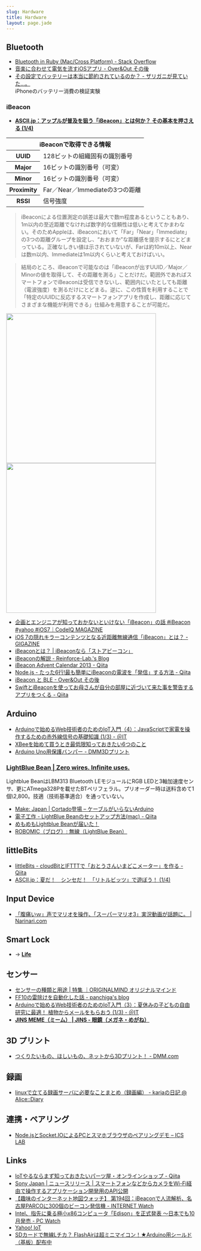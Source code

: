 ```yaml
---
slug: Hardware
title: Hardware
layout: page.jade
---
```


## Bluetooth

- [Bluetooth in Ruby (Mac/Cross Platform) - Stack Overflow](http://stackoverflow.com/questions/1662915/bluetooth-in-ruby-mac-cross-platform)
- [音楽に合わせて電気を流すiOSアプリ - Over&Out その後](http://d.hatena.ne.jp/shu223/20140805/1407196139)
- [その設定でバッテリーは本当に節約されているのか？ - ザリガニが見ていた...。](http://d.hatena.ne.jp/zariganitosh/20131011/really_battery_saving)  
  iPhoneのバッテリー消費の検証実験

### iBeacon

- __[ASCII.jp：アップルが普及を狙う「iBeacon」とは何か？ その基本を押さえる (1/4)](http://ascii.jp/elem/000/000/899/899293/)__

<table><tbody>
<tr><th colspan="2">iBeaconで取得できる情報</th></tr>
<tr><th>UUID</th><td>128ビットの組織固有の識別番号</td></tr>
<tr><th>Major</th><td>16ビットの識別番号（可変）</td></tr>
<tr><th>Minor</th><td>16ビットの識別番号（可変）</td></tr>
<tr><th>Proximity</th><td>Far／Near／Immediateの3つの距離</td></tr>
<tr><th>RSSI</th><td>信号強度</td></tr>
</tbody></table>

> iBeaconによる位置測定の誤差は最大で数m程度あるということもあり、1m以内の至近距離でなければ数字的な信頼性は低いと考えてかまわない。そのためAppleは、iBeaconにおいて「Far」「Near」「Immediate」の3つの距離グループを設定し、“おおまか”な距離感を提示するにとどまっている。正確なしきい値は示されていないが、Farは約10m以上、Nearは数m以内、Immediateは1m以内くらいと考えておけばいい。

> 結局のところ、iBeaconで可能なのは「iBeaconが出すUUID／Major／Minorの値を取得して、その距離を測る」ことだけだ。範囲外であればスマートフォンでiBeaconは受信できないし、範囲内にいたとしても距離（電波強度）を測るだけにとどまる。逆に、この性質を利用することで「特定のUUIDに反応するスマートフォンアプリを作成し、距離に応じてさまざまな機能が利用できる」仕組みを用意することが可能だ。

<div>
<img src="http://ascii.jp/elem/000/000/899/899297/003_c_800x600.jpg" width="400">
<img src="http://ascii.jp/elem/000/000/899/899299/004_c_800x600.jpg" width="400">
</div>

- [企画とエンジニアが知っておかないといけない「iBeacon」の話 #iBeacon #yahoo #iOS7｜CodeIQ MAGAZINE](https://codeiq.jp/magazine/2014/05/10303/)
- [iOS 7の隠れキラーコンテンツとなる近距離無線通信「iBeacon」とは？ - GIGAZINE](http://gigazine.net/news/20130911-ibeacon/)
- [iBeaconとは？ | iBeaconなら「ストアビーコン」](http://smartphone-ec.net/ibeacon/system.html)
- [iBeaconの解説 - Reinforce-Lab.'s Blog](http://reinforce-lab.github.io/blog/2013/10/21/ibeacon/)
- [iBeacon Advent Calendar 2013 - Qiita](http://qiita.com/advent-calendar/2013/ibeacon)
- [Node.js - たった6行!最も簡単にiBeaconの電波を「発信」する方法 - Qiita](http://qiita.com/Morikuma_Works/items/a0dd3cfcd1eef8dbd492)
- [iBeacon と BLE - Over&Out その後](http://d.hatena.ne.jp/shu223/20141208/1418051009)
- [SwiftとiBeaconを使ってお母さんが自分の部屋に近づいて来た事を警告するアプリをつくる - Qiita](http://qiita.com/oggata/items/5de43d71692d1abcff7c)


## Arduino

- [Arduinoで始めるWeb技術者のためのIoT入門（4）：JavaScriptで家電を操作するための赤外線信号の基礎知識 (1/3) - ＠IT](http://www.atmarkit.co.jp/ait/articles/1408/27/news036.html)
- [XBeeを始めて買うとき最低限知っておきたい6つのこと](http://nanoappli.com/blog/archives/4184)
- [Arduino Uno用保護バンパー - DMM3Dプリント](http://make.dmm.com/item/34212/)

### [LightBlue Bean | Zero wires. Infinite uses.](http://punchthrough.com/bean/)
Lightblue BeanはLBM313 Bluetooth LEモジュールにRGB LEDと3軸加速度センサ、更にATmega328Pを載せたBTペリフェラル。プリオーダー時は送料含めて1個\2,800。技適（技術基準適合）を通っていない。
- [Make: Japan | Cortado登場 – ケーブルがいらないArduino](http://makezine.jp/blog/2013/12/an-early-look-at-the-cortado-the-arduino-youll-never-plug-in.html)
- [電子工作 - LightBlue Beanのセットアップ方法(mac) - Qiita](http://qiita.com/mio_k/items/dc6151b13f47adb1d795)
- [めもめもLightblue Beanが届いた！](http://minori246.blog.fc2.com/blog-entry-7.html)
- [ROBOMIC（ブログ）: 無線（LightBlue Bean）](http://micono.cocolog-nifty.com/blog/lightblue_bean/index.html)


## littleBits

- [littleBits - cloudBitとIFTTTで「おとうさんいまどこメーター」を作る - Qiita](http://qiita.com/kazunori279/items/7dbbb525ab0cf6d5d9b5)
- [ASCII.jp：夏だ！　シンセだ！　「リトルビッツ」で遊ぼう！ (1/4)](http://ascii.jp/elem/000/000/917/917704/)


## Input Device

- [「腹痛いｗ」声でマリオを操作、「スーパーマリオ3」実況動画が話題に。 | Narinari.com](http://www.narinari.com/Nd/20140727200.html)


## Smart Lock
- → __[Life](/wiki/Life/)__


## センサー

- [センサーの種類と用途 | 特集 ｜ORIGINALMIND オリジナルマインド](http://www.originalmind.co.jp/special/sensor/)
- [FF10の雷除けを自動化した話 - panchiga's blog](http://panchiga.hatenablog.com/entry/2014/12/09/092254)
- [Arduinoで始めるWeb技術者のためのIoT入門（3）：夏休みの子どもの自由研究に最適！ 植物からメールをもらおう (1/3) - ＠IT](http://www.atmarkit.co.jp/ait/articles/1408/01/news019.html)
- __[JINS MEME（ミーム） | JINS - 眼鏡（メガネ・めがね）](https://www.jins-jp.com/jinsmeme/)__


## 3D プリント

- [つくりたいもの、ほしいもの、ネットから3Dプリント！ - DMM.com](http://make.dmm.com/)


## 録画

- [linuxで立てる録画サーバに必要なことまとめ（録画編） - kariaの日記 @ Alice::Diary](http://karia.hatenablog.jp/entry/2014/10/28/044718)



## 連携・ペアリング

- [Node.jsとSocket.IOによるPCとスマホブラウザのペアリングデモ – ICS LAB](http://ics-web.jp/lab/archives/4320)


## Links

- [IoTやるならまず知っておきたいパーツ屋・オンラインショップ - Qiita](http://qiita.com/kazuph/items/86a1f88e06ff874abe68)
- [Sony Japan | ニュースリリース | スマートフォンなどからカメラをWi-Fi経由で操作するアプリケーション開発用のAPI公開](http://www.sony.co.jp/SonyInfo/News/Press/201309/13-109/index.html)
- [【趣味のインターネット地図ウォッチ】 第194回：iBeaconで人流解析、名古屋PARCOに300個のビーコン発信機 - INTERNET Watch](http://internet.watch.impress.co.jp/docs/column/chizu/20140814_662154.html)
- [Intel、指先に乗る極小x86コンピュータ「Edison」を正式発表 ～日本でも10月発売 - PC Watch](http://pc.watch.impress.co.jp/docs/news/20140910_665900.html)
- [Yahoo! IoT](https://iot.yahoo.co.jp/)
- [SDカードで無線Lチカ？ FlashAirは超ミニマイコン！★Arduino用シールド（基板）配布中](http://www.slideshare.net/FlashAirDev-ja/flash-air-osc2014tokyofallhandsout20141018)